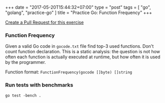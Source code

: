 +++
date = "2017-05-20T15:44:32+07:00"
type = "post"
tags = [ "go", "golang", "practice-go" ]
title = "Practice Go: Function Frequency"
+++

[Create a Pull Request for this exercise](https://github.com/plutov/practice-go/tree/master/functionfrequency)

### Function Frequency

Given a valid Go code in `gocode.txt` file find top-3 used functions. Don't count function declaration. This is a static analysis: the question is not how often each function is actually executed at runtime, but how often it is used by the programmer.

Function format: `FunctionFrequency(gocode []byte) []string`

### Run tests with benchmarks

```
go test -bench .
```
